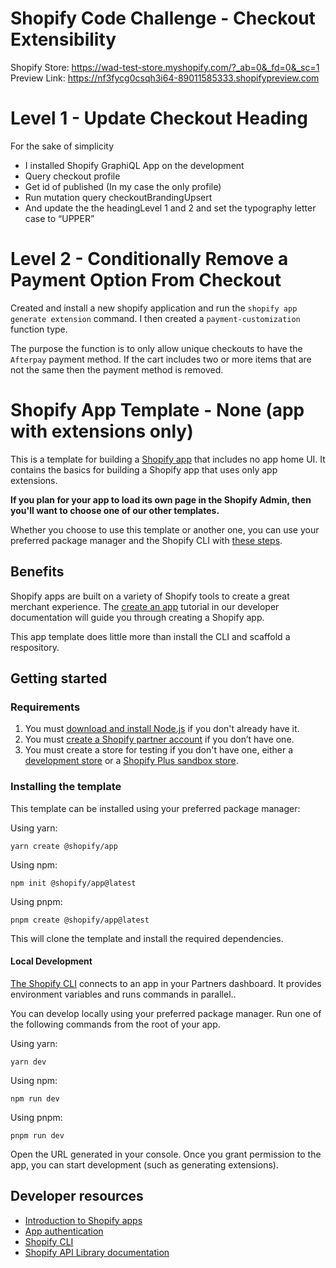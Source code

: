 # Shopify Code Challenge - Checkout Extensibility

Shopify Store: https://wad-test-store.myshopify.com/?_ab=0&_fd=0&_sc=1
<br>
Preview Link: https://nf3fycg0csqh3i64-89011585333.shopifypreview.com

# Level 1 - Update Checkout Heading


For the sake of simplicity
<ul>
  
<li>I installed Shopify GraphiQL App on the development</li>
<li>Query checkout profile</li>
<li>Get id of published (In my case the only profile)</li>
<li>Run mutation query checkoutBrandingUpsert</li>
<li>And update the the headingLevel 1 and 2 and set the typography letter case to “UPPER”</li>
</ul>

# Level 2 - Conditionally Remove a Payment Option From Checkout

Created and install a new shopify application and run the `shopify app generate extension` command.
I then created a `payment-customization` function type.

The purpose the function is to only allow unique checkouts to have the `Afterpay` payment method. If the cart includes
two or more items that are not the same then the payment method is removed.

# Shopify App Template - None (app with extensions only)

This is a template for building a [Shopify app](https://shopify.dev/docs/apps/getting-started) that includes no app home UI. It contains the basics for building a Shopify app that uses only app extensions.

**If you plan for your app to load its own page in the Shopify Admin, then you'll want to choose one of our other templates.**

Whether you choose to use this template or another one, you can use your preferred package manager and the Shopify CLI with [these steps](#installing-the-template).

## Benefits

Shopify apps are built on a variety of Shopify tools to create a great merchant experience. The [create an app](https://shopify.dev/docs/apps/getting-started/create) tutorial in our developer documentation will guide you through creating a Shopify app.

This app template does little more than install the CLI and scaffold a respository.

## Getting started

### Requirements

1. You must [download and install Node.js](https://nodejs.org/en/download/) if you don't already have it.
1. You must [create a Shopify partner account](https://partners.shopify.com/signup) if you don’t have one.
1. You must create a store for testing if you don't have one, either a [development store](https://help.shopify.com/en/partners/dashboard/development-stores#create-a-development-store) or a [Shopify Plus sandbox store](https://help.shopify.com/en/partners/dashboard/managing-stores/plus-sandbox-store).

### Installing the template

This template can be installed using your preferred package manager:

Using yarn:

```shell
yarn create @shopify/app
```

Using npm:

```shell
npm init @shopify/app@latest
```

Using pnpm:

```shell
pnpm create @shopify/app@latest
```

This will clone the template and install the required dependencies.

#### Local Development

[The Shopify CLI](https://shopify.dev/docs/apps/tools/cli) connects to an app in your Partners dashboard. It provides environment variables and runs commands in parallel..

You can develop locally using your preferred package manager. Run one of the following commands from the root of your app.

Using yarn:

```shell
yarn dev
```

Using npm:

```shell
npm run dev
```

Using pnpm:

```shell
pnpm run dev
```

Open the URL generated in your console. Once you grant permission to the app, you can start development (such as generating extensions).

## Developer resources

- [Introduction to Shopify apps](https://shopify.dev/docs/apps/getting-started)
- [App authentication](https://shopify.dev/docs/apps/auth)
- [Shopify CLI](https://shopify.dev/docs/apps/tools/cli)
- [Shopify API Library documentation](https://github.com/Shopify/shopify-api-js#readme)
